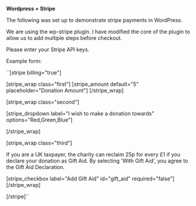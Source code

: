 **Wordpress + Stripe**

The following was set up to demonstrate stripe payments in WordPress.

We are using the wp-stripe plugin. 
I have modified the core of the plugin to allow us to add multiple steps before checkout.

Please enter your Stripe API keys.

Example form: 

``[stripe billing="true"]
 
 [stripe_wrap class="first"]
 [stripe_amount default="5" placeholder="Donation Amount"]
 [/stripe_wrap]
 
 [stripe_wrap class="second"]
 
 [stripe_dropdown label="I wish to make a donation towards" options="Red,Green,Blue"]
 
 [/stripe_wrap]
 
 [stripe_wrap class="third"]
 <p>If you are a UK taxpayer, the charity can reclaim 25p for every £1 if you declare your donation as Gift Aid. By selecting 'With Gift Aid', you agree to the Gift Aid Declaration.</p>
 [stripe_checkbox label="Add Gift Aid" id="gift_aid" required="false"]
 [/stripe_wrap]
 
 [/stripe]``